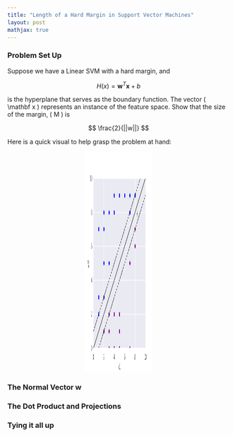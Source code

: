 ```yaml
---
title: "Length of a Hard Margin in Support Vector Machines"
layout: post
mathjax: true
---
```

### Problem Set Up
Suppose we have a Linear SVM with a hard margin, and

 $$ H(x) = \mathbf w^T\mathbf x + b $$
 
is the hyperplane that serves as the boundary function. The vector \( \mathbf x \) represents an instance of the feature space. Show that the size of the margin, \( M \) is

$$ \frac{2}{||w||} $$

Here is a quick visual to help grasp the problem at hand:

<img 
     style="display: block; 
           margin-left: auto;
           margin-right: auto;
           width: 30%;"
     src="../assets/images/svm_length_M.png" 
     width="500" 
     height="500" 
  />

### The Normal Vector w

### The Dot Product and Projections

### Tying it all up
